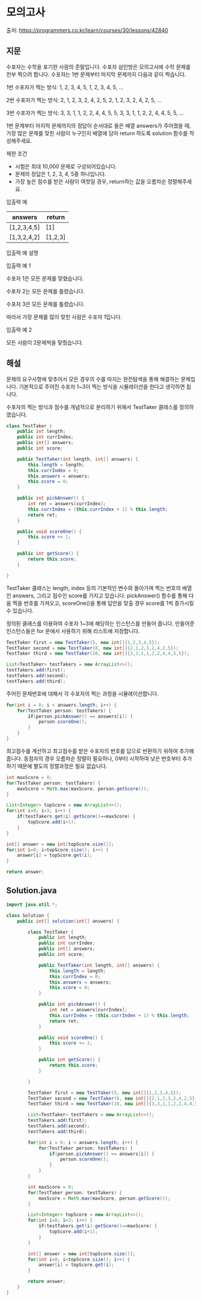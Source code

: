 # 모의고사

출처: https://programmers.co.kr/learn/courses/30/lessons/42840

## 지문
수포자는 수학을 포기한 사람의 준말입니다. 수포자 삼인방은 모의고사에 수학 문제를 전부 찍으려 합니다. 수포자는 1번 문제부터 마지막 문제까지 다음과 같이 찍습니다.

1번 수포자가 찍는 방식: 1, 2, 3, 4, 5, 1, 2, 3, 4, 5, ...

2번 수포자가 찍는 방식: 2, 1, 2, 3, 2, 4, 2, 5, 2, 1, 2, 3, 2, 4, 2, 5, ...

3번 수포자가 찍는 방식: 3, 3, 1, 1, 2, 2, 4, 4, 5, 5, 3, 3, 1, 1, 2, 2, 4, 4, 5, 5, ...

1번 문제부터 마지막 문제까지의 정답이 순서대로 들은 배열 answers가 주어졌을 때, 가장 많은 문제를 맞힌 사람이 누구인지 배열에 담아 return 하도록 solution 함수를 작성해주세요.

제한 조건
- 시험은 최대 10,000 문제로 구성되어있습니다.
- 문제의 정답은 1, 2, 3, 4, 5중 하나입니다.
- 가장 높은 점수를 받은 사람이 여럿일 경우, return하는 값을 오름차순 정렬해주세요.

입출력 예

answers	| return
--------|--------
[1,2,3,4,5]	| [1]
[1,3,2,4,2]	| [1,2,3]

입출력 예 설명

입출력 예 1

수포자 1은 모든 문제를 맞혔습니다.

수포자 2는 모든 문제를 틀렸습니다.

수포자 3은 모든 문제를 틀렸습니다.

따라서 가장 문제를 많이 맞힌 사람은 수포자 1입니다.

입출력 예 2

모든 사람이 2문제씩을 맞췄습니다.

## 해설

문제의 요구사항에 맞추어서 모든 경우의 수를 따지는 완전탐색을 통해 해결하는 문제입니다. 기본적으로 주어진 수포자 1~3이 찍는 방식을 시뮬레이션을 한다고 생각하면 됩니다.

수포자의 찍는 방식과 점수를 개념적으로 분리하기 위해서 TestTaker 클래스를 정의하였습니다.
~~~java
class TestTaker {
    public int length;
    public int currIndex;
    public int[] answers;
    public int score;

    public TestTaker(int length, int[] answers) {
        this.length = length;
        this.currIndex = 0;
        this.answers = answers;
        this.score = 0;
    }

    public int pickAnswer() {
        int ret = answers[currIndex];
        this.currIndex = (this.currIndex + 1) % this.length;
        return ret;
    }

    public void scoreOne() {
        this.score += 1;
    }

    public int getScore() {
        return this.score;
    }

}
~~~
TestTaker 클래스는 length, index 등의 기본적인 변수와 돌아가며 찍는 번호의 배열인 answers, 그리고 점수인 score를 가지고 있습니다. pickAnswer() 함수를 통해 다음 찍을 번호를 가져오고, scoreOne()을 통해 답안을 맞출 경우 score를 1씩 증가시킬 수 있습니다.

정의된 클래스를 이용하여 수포자 1~3에 해당하는 인스턴스를 만들어 줍니다. 만들어준 인스턴스들은 for 문에서 사용하기 위해 리스트에 저장합니다.
~~~java
TestTaker first = new TestTaker(5, new int[]{1,2,3,4,5});
TestTaker second = new TestTaker(8, new int[]{2,1,2,3,2,4,2,5});
TestTaker third = new TestTaker(10, new int[]{3,3,1,1,2,2,4,4,5,5});

List<TestTaker> testTakers = new ArrayList<>();
testTakers.add(first);
testTakers.add(second);
testTakers.add(third);
~~~

주어진 문제번호에 대해서 각 수포자의 찍는 과정을 시뮬레이션합니다.
~~~java
for(int i = 0; i < answers.length; i++) {
    for(TestTaker person: testTakers) {
        if(person.pickAnswer() == answers[i]) {
            person.scoreOne();
        }
    }
}
~~~

최고점수를 계산하고 최고점수를 받은 수포자의 번호를 답으로 반환하기 위하여 추가해 줍니다. 동점자의 경우 오름차순 정렬이 필요하나, 0부터 시작하여 낮은 번호부터 추가하기 때문에 별도의 정렬과정은 필요 없습니다.
~~~java
int maxScore = 0;
for(TestTaker person: testTakers) {
    maxScore = Math.max(maxScore, person.getScore());
}

List<Integer> topScore = new ArrayList<>();
for(int i=0; i<3; i++) {
    if(testTakers.get(i).getScore()==maxScore) {
        topScore.add(i+1);
    }
}

int[] answer = new int[topScore.size()];
for(int i=0; i<topScore.size(); i++) {
    answer[i] = topScore.get(i);
}

return answer;
~~~

## Solution.java
~~~java
import java.util.*;

class Solution {
    public int[] solution(int[] answers) {

        class TestTaker {
            public int length;
            public int currIndex;
            public int[] answers;
            public int score;

            public TestTaker(int length, int[] answers) {
                this.length = length;
                this.currIndex = 0;
                this.answers = answers;
                this.score = 0;
            }

            public int pickAnswer() {
                int ret = answers[currIndex];
                this.currIndex = (this.currIndex + 1) % this.length;
                return ret;
            }

            public void scoreOne() {
                this.score += 1;
            }

            public int getScore() {
                return this.score;
            }

        }

        TestTaker first = new TestTaker(5, new int[]{1,2,3,4,5});
        TestTaker second = new TestTaker(8, new int[]{2,1,2,3,2,4,2,5});
        TestTaker third = new TestTaker(10, new int[]{3,3,1,1,2,2,4,4,5,5});

        List<TestTaker> testTakers = new ArrayList<>();
        testTakers.add(first);
        testTakers.add(second);
        testTakers.add(third);

        for(int i = 0; i < answers.length; i++) {
            for(TestTaker person: testTakers) {
                if(person.pickAnswer() == answers[i]) {
                    person.scoreOne();
                }
            }
        }

        int maxScore = 0;
        for(TestTaker person: testTakers) {
            maxScore = Math.max(maxScore, person.getScore());
        }

        List<Integer> topScore = new ArrayList<>();
        for(int i=0; i<3; i++) {
            if(testTakers.get(i).getScore()==maxScore) {
                topScore.add(i+1);
            }
        }

        int[] answer = new int[topScore.size()];
        for(int i=0; i<topScore.size(); i++) {
            answer[i] = topScore.get(i);
        }

        return answer;
    }
}
~~~
